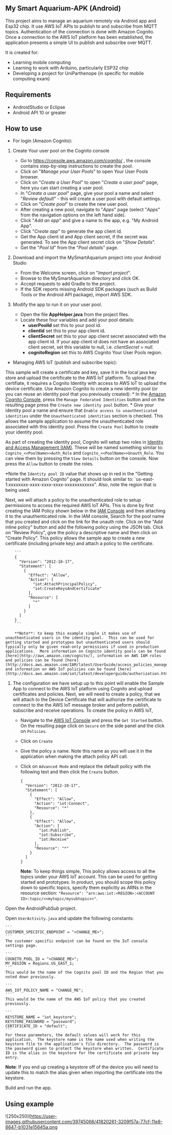 ## My Smart Aquarium-APK (Android)

This project aims to manage an aquarium remotely via Android app and Esp32 chip.
It use AWS IoT APIs to publish to and subscribe from MQTT topics. Authentication of the connection is done with Amazon Cognito. Once a connection to the AWS IoT platform has been established, the application presents a simple UI to publish and subscribe over MQTT.

It is created for:

  - Learning mobile computing
  - Learning to work with Arduino, particularly ESP32 chip
  - Developing a project for UniParthenope (in specific for mobile computing exam)
  
## Requirements

* AndroidStudio or Eclipse
* Android API 10 or greater

## How to use

* For login (Amazon Cognito):

1. Create Your user pool on the Cognito console
   - Go to https://console.aws.amazon.com/cognito/ , the console contains step-by-step instructions to create the pool.
   - Click on "_Manage your User Pools_" to open Your User Pools browser.
   - Click on "_Create a User Pool_" to open "_Create a user pool_" page, here you can start creating a user pool.
   - In "_Create a user pool_" page, give your pool a name and select "_Review default_" - this will create a user pool with default settings.
   - Click on "_Create pool_" to create the new user pool.
   - After creating a new pool, navigate to "_Apps_" page (select "_Apps_" from the navigation options on the left hand side).
   - Click "_Add an app_" and give a name to the app, e.g. "My Android App".
   - Click "_Create app_" to generate the app client id.
   - Get the App client id and App client secret, if the secret was generated. To see the App client secret click on "_Show Details_".
   - Get the "_Pool Id_" from the "_Pool details_" page.

2. Download and import the MySmartAquarium project into your Android Studio
   - From the Welcome screen, click on "_Import project_".
   - Browse to the MySmartAquarium directory and click OK.
   - Accept requests to add Gradle to the project.
   - If the SDK reports missing Android SDK packages (such as Build Tools or the Android API package), import AWS SDK.
      
3. Modify the app to run it on your user pool.
   - Open the file __AppHelper.java__ from the project files.
   - Locate these four variables and add your pool details: 
      * __userPoolId__ set this to your pool id.
      * __clientId__ set this to your app client id.
      * __clientSecret__ set this to your app client secret associated with the app client id. If your app client id does not have an associated client secret, set this variable to null, i.e. _clientSecret_ = _null_.
      * __cognitoRegion__ set this to AWS Cognito Your User Pools region.




* Managing AWS IoT (publish and subscribe topic):

This sample will create a certificate and key, save it in the local java key store and upload the certificate to the AWS IoT platform.  To upload the certifiate, it requires a Cognito Identity with access to AWS IoT to upload the device certificate. Use Amazon Cognito to create a new identity pool (or you can reuse an identity pool that you previously created):
	*  In the [Amazon Cognito Console](https://console.aws.amazon.com/cognito/), press the `Manage Federated Identities` button and on the resulting page press the `Create new identity pool` button.
	*  Give your identity pool a name and ensure that `Enable access to unauthenticated identities` under the `Unauthenticated identities` section is checked.  This allows the sample application to assume the unauthenticated role associated with this identity pool.  Press the `Create Pool` button to create your identity pool.


As part of creating the identity pool, Cognito will setup two roles in [Identity and Access Management (IAM)](https://console.aws.amazon.com/iam/home#roles).  These will be named something similar to: `Cognito_<<PoolName>>Auth_Role` and `Cognito_<<PoolName>>Unauth_Role`.  You can view them by pressing the `View Details` button on the console.  Now press the `Allow` button to create the roles.

  *Note the `Identity pool ID` value that shows up in red in the "Getting started with Amazon Cognito" page. It should look similar to: `us-east-1:xxxxxxxx-xxxx-xxxx-xxxx-xxxxxxxxxxxx". Also, note the region that is being used.
 
 Next,  we will attach a policy to the unauthenticated role to setup permissions to access the required AWS IoT APIs.  This is done by first creating the IAM Policy shown below in the [IAM Console](https://console.aws.amazon.com/iam/home#roles) and then attaching it to the unauthenticated role.  In the IAM console, Search for the pool name that you created  and click on the link for the unauth role.  Click on the "Add inline policy" button and add the following policy using the JSON tab. Click on "Review Policy", give the policy a descriptive name and then click on "Create Policy".  This policy allows the sample app to create a new certificate (including private key) and attach a policy to the certificate.

        ```
        {
          "Version": "2012-10-17",
          "Statement": [
            {
              "Effect": "Allow",
              "Action": [
                "iot:AttachPrincipalPolicy",
                "iot:CreateKeysAndCertificate"
              ],
              "Resource": [
                "*"
              ]
            }
          ]
        }
        ```

        **Note**: to keep this example simple it makes use of unauthenticated users in the identity pool.  This can be used for getting started and prototypes but unauthenticated users should typically only be given read-only permissions if used in production applications.  More information on Cognito identity pools can be found [here](http://aws.amazon.com/cognito/), information on AWS IAM roles and policies can be found [here](http://docs.aws.amazon.com/IAM/latest/UserGuide/access_policies_manage.html), and information on AWS IoT policies can be found [here](http://docs.aws.amazon.com/iot/latest/developerguide/authorization.html).

1. The configuration we have setup up to this point will enable the Sample App to connect to the AWS IoT platform using Cognito and upload certificates and policies.  Next, we will need to create a policy, that we will attach to the Device Certificate that will authorize the certificate to connect to the the AWS IoT message broker and peform publish, subscribe and receive operations. To create the policy in AWS IoT,
    *  Navigate to the [AWS IoT Console](https://console.aws.amazon.com/iot/home) and press the `Get Started` button.  On the resulting page click on `Secure` on the side panel and the click on `Policies`.
    * Click on `Create`
    * Give the policy a name.  Note this name as you will use it in the application when making the attach policy API call.
    * Click on `Advanced Mode` and replace the default policy with the following text and then click the `Create` button.

        ```
        {
          "Version": "2012-10-17",
          "Statement": [
            {
              "Effect": "Allow",
              "Action": "iot:Connect",
              "Resource": "*"
            },
            {
              "Effect": "Allow",
              "Action": [
                "iot:Publish",
                "iot:Subscribe",
                "iot:Receive"
              ],
              "Resource": "*"
            }
          ]
        }
        ```
    	**Note**: To keep things simple, This policy allows access to all the topics under your AWS IoT account. This can be used for getting started and prototypes. In product, you should scope this policy down to specific topics, specify them explicitly as ARNs in the resource section: `"Resource": "arn:aws:iot:<REGION>:<ACCOUNT ID>:topic/<<mytopic/mysubtopic>>"`.

Open the AndroidPubSub project.

Open `UserActivity.java` and update the following constants:

    ```
    CUSTOMER_SPECIFIC_ENDPOINT = "<CHANGE_ME>";
    ```
    The customer specific endpoint can be found on the IoT console settings page. 

    ```
    COGNITO_POOL_ID = "<CHANGE_ME>";
    MY_REGION = Regions.US_EAST_1;
    ```
    This would be the name of the Cognito pool ID and the Region that you noted down previously. 

    ```
    AWS_IOT_POLICY_NAME = "CHANGE_ME";
    ```
    This would be the name of the AWS IoT policy that you created previously. 

    ```
    KEYSTORE_NAME = "iot_keystore";
    KEYSTORE_PASSWORD = "password";
    CERTIFICATE_ID = "default";
    ```
    For these parameters, the default values will work for this application.  The keystore name is the name used when writing the keystore file to the application's file directory.  The password is the password given to protect the keystore when written.  Certificate ID is the alias in the keystore for the certificate and private key entry.  

   **Note**: If you end up creating a keystore off of the device you will need to update this to match the alias given when importing the certificate into the keystore.

Build and run the app.


## Using example

![250x250](https://user-images.githubusercontent.com/39745066/41820261-3209f57a-77cf-11e8-8647-b1031e15645a.png
